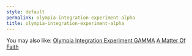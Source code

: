 ```yaml
---
style: default
permalink: olympia-integration-experiment-alpha
title: olympia-integration-experiment-alpha
---
```

You may also like:
[Olympia Integration Experiment GAMMA](http://scp-wiki.net/olympia-integration-experiment-gamma)
[A Matter Of Faith](http://scp-wiki.net/a-matter-of-faith)